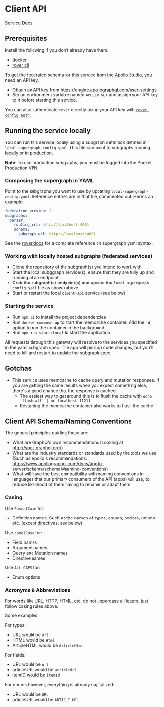 # Client API
[Service Docs](https://getpocket.atlassian.net/wiki/spaces/PE/pages/1543995452/Pocket+Graph+Gateway)

## Prerequisites

Install the following if you don't already have them.

- [docker](https://www.docker.com/)
- [rover cli](https://www.apollographql.com/docs/rover/getting-started)


To get the federated schema for this service from the [Apollo Studio](https://studio.apollographql.com/), you need an API key. 
- Obtain an API key from https://engine.apollographql.com/user-settings
- Set an environment variable named `APOLLO_KEY` and assign your API key to it before starting this service. 

You can also authenticate `rover` directly using your API key with [`rover config auth`](https://www.apollographql.com/docs/rover/configuring).

## <a name="starting"></a> Running the service locally

You can run this service locally using a subgraph definition defined in `local-supergraph-config.yaml`. This file can point to subgraphs running locally or in production. 

**Note**: To use production subgraphs, you must be logged into the Pocket Production VPN. 

### Composing the supergraph in YAML

Point to the subgraphs you want to use by updating `local-supergraph-config.yaml`. Reference entries are in that file, commented out. Here's an example:

  ```yaml
  federation_version: 2
  subgraphs:
    parser:
      routing_url: http://localhost:4001
      schema:
        subgraph_url: http://localhost:4001
  ```

See the [rover docs](https://www.apollographql.com/docs/rover/commands/supergraphs/#composing-a-supergraph-schema) for a complete reference on supergraph yaml syntax.

### Working with locally hosted subgraphs (federated services)
- Clone the repository of the subgraph(s) you intend to work with
- Start the local subggraph service(s), ensure that they are fully up and running at an endpoint
- Grab the subgraph(s) endpoint(s) and update the `local-supergraph-config.yaml` file as shown above.
- Start or restart the local `client-api` service (see below)

### Starting the service

- Run `npm ci` to install the project dependencies
- Run `docker-compose up` to start the memcache container. Add the `-d` option to run the container in the background
- Run `npm run start:local` to start the application


All requests through this gateway will  resolve to the services you specified in the 
yaml subgraph spec. The app will pick up code changes, but you'll need to kill and restart to update the subgraph spec.

## Gotchas
- This service uses memcache to cache query and mutation responses. If you are getting the same results when you expect something else, there's a good chance that the response is cached.
  - The easiest way to get around this is to flush the cache with `echo 'flush_all' | nc localhost 11211`
  - Restarting the memcache container also works to flush the cache

## Client API Schema/Naming Conventions

The general principles guiding these are:
* What are GraphQ's own recommendations (Looking at http://spec.graphql.org/)
* What are the industry standards or standards used by the tools we use (Such as Apollo's recommendations: https://www.apollographql.com/docs/apollo-server/schema/schema/#naming-conventions)
* What will have the best compatibility with naming conventions in languages that our primary consumers of the API (apps) will use, to reduce likelihood of them having to rename or adapt them.

### Casing

Use `PascalCase` for:
* Definition names. Such as the names of types, enums, scalars, unions etc. (except directives, see below)

Use `camelCase` for:
* Field names
* Argument names
* Query and Mutation names
* Directive names

Use `ALL_CAPS` for:
* Enum options


### Acronyms & Abbreviations

For words like URL, HTTP, HTML, etc, do not uppercase all letters, just follow casing rules above. 

Some examples:

For types:
* URL would be `Url`
* HTML would be `Html`
* ArticleHTML would be `ArticleHtml`

For fields:
* URL would be `url`
* articleURL would be `articleUrl`
* itemID would be `itemId`

For enums however, everything is already capitalized:
* URL would be `URL`
* articleURL would be `ARTICLE_URL`


